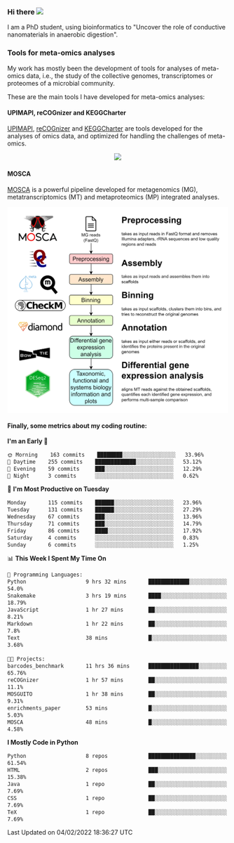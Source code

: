 ### Hi there <img src="https://media.giphy.com/media/hvRJCLFzcasrR4ia7z/giphy.gif" width="25px">

I am a PhD student, using bioinformatics to "Uncover the role of conductive nanomaterials in anaerobic digestion".

### Tools for meta-omics analyses

My work has mostly been the development of tools for analyses of meta-omics data, i.e., the study of the collective genomes, transcriptomes or proteomes of a microbial community.

These are the main tools I have developed for meta-omics analyses:

#### UPIMAPI, reCOGnizer and KEGGCharter

[UPIMAPI](https://github.com/iquasere/UPIMAPI), [reCOGnizer](https://github.com/iquasere/reCOGnizer) and [KEGGCharter](https://github.com/iquasere/KEGGCharter) are tools developed for the analyses of omics data, and optimized for handling the challenges of meta-omics.

<p align="center">
    <img src="assets/annotation_paper.png">
</p>

#### MOSCA

[MOSCA](https://github.com/iquasere/MOSCA) is a powerful pipeline developed for metagenomics (MG), metatranscriptomics (MT) and metaproteomics (MP) integrated analyses.

<p align="center">
    <img src="assets/mosca_workflow.png" align="center" width="700">
</p>


#### Finally, some metrics about my coding routine:

<!--START_SECTION:waka-->
**I'm an Early 🐤** 

```text
🌞 Morning    163 commits    ████████░░░░░░░░░░░░░░░░░   33.96% 
🌆 Daytime    255 commits    █████████████░░░░░░░░░░░░   53.12% 
🌃 Evening    59 commits     ███░░░░░░░░░░░░░░░░░░░░░░   12.29% 
🌙 Night      3 commits      ░░░░░░░░░░░░░░░░░░░░░░░░░   0.62%

```
📅 **I'm Most Productive on Tuesday** 

```text
Monday       115 commits    ██████░░░░░░░░░░░░░░░░░░░   23.96% 
Tuesday      131 commits    ██████░░░░░░░░░░░░░░░░░░░   27.29% 
Wednesday    67 commits     ███░░░░░░░░░░░░░░░░░░░░░░   13.96% 
Thursday     71 commits     ███░░░░░░░░░░░░░░░░░░░░░░   14.79% 
Friday       86 commits     ████░░░░░░░░░░░░░░░░░░░░░   17.92% 
Saturday     4 commits      ░░░░░░░░░░░░░░░░░░░░░░░░░   0.83% 
Sunday       6 commits      ░░░░░░░░░░░░░░░░░░░░░░░░░   1.25%

```


📊 **This Week I Spent My Time On** 

```text
💬 Programming Languages: 
Python                   9 hrs 32 mins       █████████████░░░░░░░░░░░░   54.0% 
Snakemake                3 hrs 19 mins       ████░░░░░░░░░░░░░░░░░░░░░   18.79% 
JavaScript               1 hr 27 mins        ██░░░░░░░░░░░░░░░░░░░░░░░   8.21% 
Markdown                 1 hr 22 mins        ██░░░░░░░░░░░░░░░░░░░░░░░   7.8% 
Text                     38 mins             █░░░░░░░░░░░░░░░░░░░░░░░░   3.68%

🐱‍💻 Projects: 
barcodes_benchmark       11 hrs 36 mins      ████████████████░░░░░░░░░   65.76% 
reCOGnizer               1 hr 57 mins        ██░░░░░░░░░░░░░░░░░░░░░░░   11.1% 
MOSGUITO                 1 hr 38 mins        ██░░░░░░░░░░░░░░░░░░░░░░░   9.31% 
enrichments_paper        53 mins             █░░░░░░░░░░░░░░░░░░░░░░░░   5.03% 
MOSCA                    48 mins             █░░░░░░░░░░░░░░░░░░░░░░░░   4.58%

```

**I Mostly Code in Python** 

```text
Python                   8 repos             ███████████████░░░░░░░░░░   61.54% 
HTML                     2 repos             ███░░░░░░░░░░░░░░░░░░░░░░   15.38% 
Java                     1 repo              ██░░░░░░░░░░░░░░░░░░░░░░░   7.69% 
CSS                      1 repo              ██░░░░░░░░░░░░░░░░░░░░░░░   7.69% 
TeX                      1 repo              ██░░░░░░░░░░░░░░░░░░░░░░░   7.69%

```



 Last Updated on 04/02/2022 18:36:27 UTC
<!--END_SECTION:waka-->
